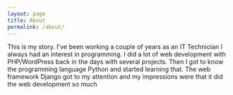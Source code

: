 ```yaml
---
layout: page
title: About
permalink: /about/
---
```


This is my story. I've been working a couple of years as an IT Technician I always had an interest in programming. I did a lot of web development with PHP/WordPress back in the days with several projects. Then I got to know the programming language Python and started learning that. The web framework Django got to my attention and my impressions were that it did the web development so much 
